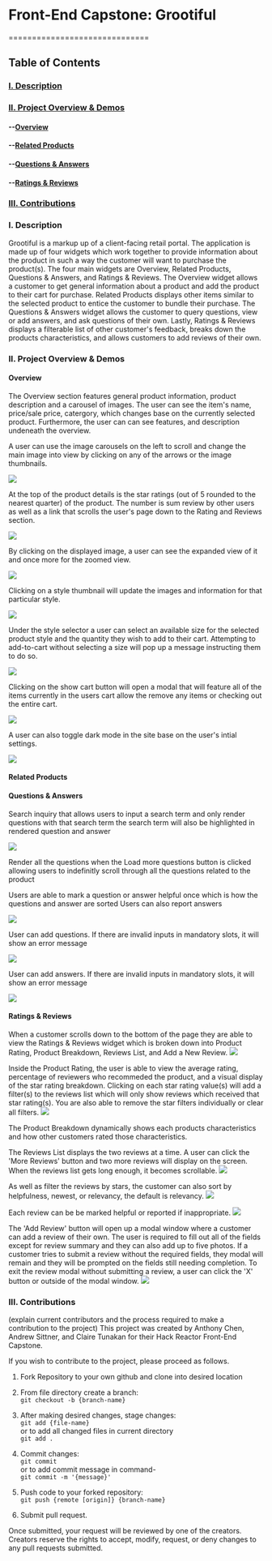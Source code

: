 # Front-End Capstone: Grootiful
==============================


## Table of Contents
### [I. Description](#description)
### [II. Project Overview & Demos](#project-overview--demos)
#### --[Overview](#overview)
#### --[Related Products](#related-products)
#### --[Questions & Answers](#questions--answers)
#### --[Ratings & Reviews](#ratings--reviews)
### [III. Contributions](#contributions)

### I. Description
Grootiful is a markup up of a client-facing retail portal. The application is made up of four widgets which work together to provide information about the product in such a way the customer will want to purchase the product(s).  The four main widgets are Overview, Related Products, Questions & Answers, and Ratings & Reviews. The Overview widget allows a customer to get general information about a product and add the product to their cart for purchase. Related Products displays other items similar to the selected product to entice the customer to bundle their purchase. The Questions & Answers widget allows the customer to query questions, view or add answers, and ask questions of their own. Lastly, Ratings & Reviews displays a filterable list of other customer's feedback, breaks down the products characteristics, and allows customers to add reviews of their own.


### II. Project Overview & Demos
#### Overview

The Overview section features general product information, product description and a carousel of images. The user can see the item's name, price/sale price, catergory, which changes base on the currently selected product. Furthermore, the user can can see features, and description undeneath the overview.

A user can use the image carousels on the left to scroll and change the main image into view by clicking on any of the arrows or the image thumbnails.

![](https://github.com/2212-fec5-hawkeye/FEC/blob/main/Carousel&Arrows.gif)

At the top of the product details is the star ratings (out of 5 rounded to the nearest quarter) of the product. The number is sum review by other users as well as a link that scrolls the user's page down to the Rating and Reviews section.

![](https://github.com/2212-fec5-hawkeye/FEC/blob/main/ScrollLink.gif)

By clicking on the displayed image, a user can see the expanded view of it and once more for the zoomed view.

![](https://github.com/2212-fec5-hawkeye/FEC/blob/main/Expand&Zoom.gif)

Clicking on a style thumbnail will update the images and information for that particular style.

![](https://github.com/2212-fec5-hawkeye/FEC/blob/main/StyleIcons.gif)

Under the style selector a user can select an available size for the selected product style and the quantity they wish to add to their cart. Attempting to add-to-cart without selecting a size will pop up a message instructing them to do so.

![](https://github.com/2212-fec5-hawkeye/FEC/blob/main/AddToBag.gif)

Clicking on the show cart button will open a modal that will feature all of the items currently in the users cart allow the remove any items or checking out the entire cart.

![](https://github.com/2212-fec5-hawkeye/FEC/blob/main/CartModal.gif)

A user can also toggle dark mode in the site base on the user's intial settings.

![](https://github.com/2212-fec5-hawkeye/FEC/blob/main/Dark&LightMode.gif)

#### Related Products



#### Questions & Answers

Search inquiry that allows users to input a search term and only render questions with that search term the search term will also be highlighted in rendered question and answer

![](https://github.com/2212-fec5-hawkeye/FEC/blob/main/ReadMeGifs/QuestionAnswerInput.gif)

Render all the questions when the Load more questions button is clicked allowing users to indefinitly scroll through all the questions related to the product


Users are able to mark a question or answer helpful once which is how the questions and answer are sorted Users can also report answers

![](https://github.com/2212-fec5-hawkeye/FEC/blob/main/ReadMeGifs/QuestionAnswerHelpfulReport.gif)

User can add questions. If there are invalid inputs in mandatory slots, it will show an error message

![](https://github.com/2212-fec5-hawkeye/FEC/blob/main/ReadMeGifs/NewQuestion.gif)

User can add answers. If there are invalid inputs in mandatory slots, it will show an error message

![](https://github.com/2212-fec5-hawkeye/FEC/blob/main/ReadMeGifs/NewAnswer.gif)


#### Ratings & Reviews

When a customer scrolls down to the bottom of the page they are able to view the Ratings & Reviews widget which is broken down into Product Rating, Product Breakdown, Reviews List, and Add a New Review.
![](https://github.com/2212-fec5-hawkeye/FEC/blob/main/ReadMeGifs/scrollReview.gif)

Inside the Product Rating, the user is able to view the average rating, percentage of reviewers who recommeded the product, and a visual display of the star rating breakdown. Clicking on each star rating value(s) will add a filter(s) to the reviews list which will only show reviews which received that star rating(s). You are also able to remove the star filters individually or clear all filters.
![](https://github.com/2212-fec5-hawkeye/FEC/blob/main/ReadMeGifs/StarFilters.gif)

The Product Breakdown dynamically shows each products characteristics and how other customers rated those characteristics.

The Reviews List displays the two reviews at a time. A user can click the 'More Reviews' button and two more reviews will display on the screen. When the reviews list gets long enough, it becomes scrollable.
![](https://github.com/2212-fec5-hawkeye/FEC/blob/main/ReadMeGifs/MoreReviews.gif)

 As well as filter the reviews by stars, the customer can also sort by helpfulness, newest, or relevancy, the default is relevancy. 
![](https://github.com/2212-fec5-hawkeye/FEC/blob/main/ReadMeGifs/SortOptions.gif)
 
 Each review can be be marked helpful or reported if inappropriate. 
![](https://github.com/2212-fec5-hawkeye/FEC/blob/main/ReadMeGifs/HelpfulReview.gif)

The 'Add Review' button will open up a modal window where a customer can add a review of their own. The user is required to fill out all of the fields except for review summary and they can also add up to five photos. If a customer tries to submit a review without the required fields, they modal will remain and they will be prompted on the fields still needing completion. To exit the review modal without submitting a review, a user can click the 'X' button or outside of the modal window.
![](https://github.com/2212-fec5-hawkeye/FEC/blob/main/ReadMeGifs/AddReview.gif)



### III. Contributions
(explain current contributors and the process required to make a contribution to the project)
This project was created by Anthony Chen, Andrew Sittner, and Claire Tunakan for their Hack Reactor Front-End Capstone. 

If you wish to contribute to the project, please proceed as follows.
1. Fork Repository to your own github and clone into desired location

2. From file directory create a branch: <br>
`git checkout -b {branch-name}`

3. After making desired changes, stage changes: <br>
`git add {file-name}`<br>
or to add all changed files in current directory<br>
`git add .`

4. Commit changes: <br>
`git commit`<br>
or to add commit message in command-<br>
`git commit -m '{message}'`

5. Push code to your forked repository: <br>
`git push {remote [origin]} {branch-name}`

6. Submit pull request.

Once submitted, your request will be reviewed by one of the creators. Creators reserve the rights to accept, modify, request, or deny changes to any pull requests submitted.





